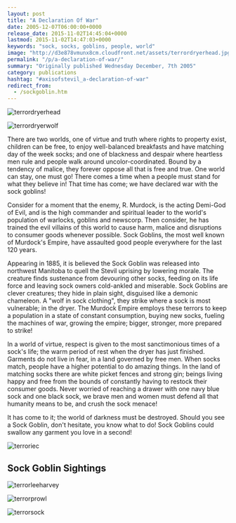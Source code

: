 ```yaml
---
layout: post
title: "A Declaration Of War"
date: 2005-12-07T06:00:00+0000
release_date: 2015-11-02T14:45:04+0000
lastmod: 2015-11-02T14:47:03+0000
keywords: "sock, socks, goblins, people, world"
image: "http://d3e878vmunx8cm.cloudfront.net/assets/terrordryerhead.jpg"
permalink: "/p/a-declaration-of-war/"
summary: "Originally published Wednesday December, 7th 2005"
category: publications
hashtag: "#axisofstevil_a-declaration-of-war"
redirect_from:
  - /sockgoblin.htm
---
```


[id_1]: http://d3e878vmunx8cm.cloudfront.net/assets/terrordryerhead.jpg "terrordryerhead"[id_2]: http://d3e878vmunx8cm.cloudfront.net/assets/terrordryerwolf.jpg "terrordryerwolf"[id_3]: http://d3e878vmunx8cm.cloudfront.net/assets/terroriec.jpg "terroriec"[id_4]: http://d3e878vmunx8cm.cloudfront.net/assets/terrorleeharvey.jpg "terrorleeharvey"[id_5]: http://d3e878vmunx8cm.cloudfront.net/assets/terrorontheprowl.jpg "terrorprowl"[id_6]: http://d3e878vmunx8cm.cloudfront.net/assets/terrorsockposiedtoattack.jpg "terrorsock"
![terrordryerhead][id_1]

![terrordryerwolf][id_2]

There are two worlds, one of virtue and truth where rights to property exist, children can be free, to enjoy well-balanced breakfasts and have matching day of the week socks; and one of blackness and despair where heartless men rule and people walk around uncolor-coordinated. Bound by a tendency of malice, they forever oppose all that is free and true. One world can stay, one must go! There comes a time when a people must stand for what they believe in! That time has come; we have declared war with the sock goblins! 

Consider for a moment that the enemy, R. Murdock, is the acting Demi-God of Evil, and is the high commander and spiritual leader to the world's population of warlocks, goblins and newscorp. Then consider, he has trained the evil villains of this world to cause harm, malice and disruptions to consumer goods whenever possible. Sock Goblins, the most well known of Murdock's Empire, have assaulted good people everywhere for the last 120 years. 

Appearing in 1885, it is believed the Sock Goblin was released into northwest Manitoba to quell the Stevil uprising by lowering morale. The creature finds sustenance from devouring other socks, feeding on its life force and leaving sock owners cold-ankled and miserable. Sock Goblins are clever creatures; they hide in plain sight, disguised like a demonic chameleon. A "wolf in sock clothing", they strike where a sock is most vulnerable; in the dryer. The Murdock Empire employs these terrors to keep a population in a state of constant consumption, buying new socks, fueling the machines of war, growing the empire; bigger, stronger, more prepared to strike! 

In a world of virtue, respect is given to the most sanctimonious times of a sock's life; the warm period of rest when the dryer has just finished. Garments do not live in fear, in a land governed by free men. When socks match, people have a higher potential to do amazing things. In the land of matching socks there are white picket fences and strong gin; beings living happy and free from the bounds of constantly having to restock their consumer goods. Never worried of reaching a drawer with one navy blue sock and one black sock, we brave men and women must defend all that humanity means to be, and crush the sock menace! 

It has come to it; the world of darkness must be destroyed. Should you see a Sock Goblin, don't hesitate, you know what to do! Sock Goblins could swallow any garment you love in a second!

![terroriec][id_3]

## Sock Goblin Sightings ##

![terrorleeharvey][id_4]

![terrorprowl][id_5]

![terrorsock][id_6]
